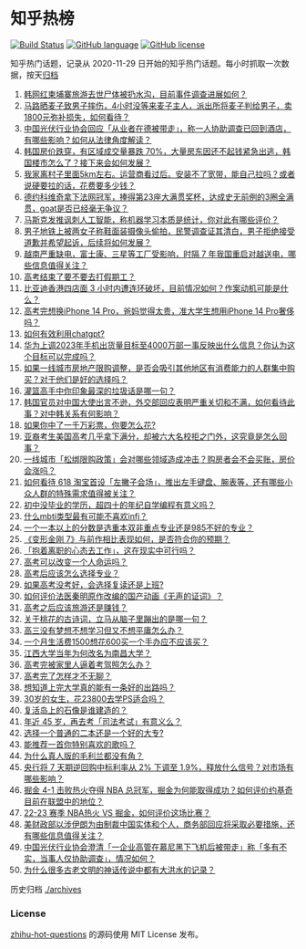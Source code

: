 # 知乎热榜
[![Build Status](https://github.com/ToWeLong/zhihu-hot-questions/workflows/CI/badge.svg)](https://github.com/ToWeLong/zhihu-hot-questions/actions)
[![GitHub language](https://img.shields.io/badge/language-golang-orange.svg)](https://golang.org/)
[![GitHub license](https://img.shields.io/github/license/ToWeLong/zhihu-hot-questions)](https://github.com/ToWeLong/zhihu-hot-questions/blob/main/LICENSE)

知乎热门话题，记录从 2020-11-29 日开始的知乎热门话题。每小时抓取一次数据，按天[归档](./archives)

<!-- BEGIN -->

1. [韩网红柬埔寨旅游去世尸体被扔水沟，目前事件调查进展如何？](https://www.zhihu.com/question/606229094)
1. [马路晒麦子致男子摔伤，4小时没等来麦子主人，派出所将麦子判给男子，卖1800元弥补损失，如何看待？](https://www.zhihu.com/question/606075840)
1. [中国光伏行业协会回应「从业者在德被带走」，称一人协助调查已回到酒店，有哪些影响？如何从法律角度解读？](https://www.zhihu.com/question/606309742)
1. [韩国房价跌穿，有区域成交量暴跌 70%，大量房东因还不起钱紧急出逃，韩国楼市怎么了？接下来会如何发展？](https://www.zhihu.com/question/606122248)
1. [我家离村子里面5km左右。运营商看过后。安装不了宽带，能自己拉吗？或者说硬要拉的话，花费要多少钱？](https://www.zhihu.com/question/597026273)
1. [德约科维奇拿下法网冠军，捧得第23座大满贯奖杯，达成史无前例的3圈全满贯，goat是否已经毫无争议？](https://www.zhihu.com/question/606110672)
1. [马斯克发推讽刺人工智能，称机器学习本质是统计，你对此有哪些评价？](https://www.zhihu.com/question/606172076)
1. [男子地铁上被两女子称鞋面装摄像头偷拍，民警调查证其清白，男子拒绝接受道歉并希望起诉，后续将如何发展？](https://www.zhihu.com/question/606317343)
1. [越南严重缺电，富士康、三星等工厂受影响，时隔 7 年我国重启对越送电，哪些信息值得关注？](https://www.zhihu.com/question/606164349)
1. [高考结束了要不要去打假期工？](https://www.zhihu.com/question/605075862)
1. [比亚迪香港四店面 3 小时内遭连环破坏，目前情况如何？作案动机可能是什么？](https://www.zhihu.com/question/606262026)
1. [高考完想换iPhone 14 Pro，爸妈觉得太贵，准大学生想用iPhone 14 Pro奢侈吗？](https://www.zhihu.com/question/604348759)
1. [如何有效利用chatgpt?](https://www.zhihu.com/question/602759673)
1. [华为上调2023年手机出货量目标至4000万部一事反映出什么信息？你认为这个目标可以完成吗？](https://www.zhihu.com/question/606117335)
1. [如果一线城市房地产限购调整，是否会吸引其他地区有消费能力的人群集中购买？对于他们是好的选择吗？](https://www.zhihu.com/question/605672392)
1. [灌篮高手中你印象最深的垃圾话是哪一句？](https://www.zhihu.com/question/31134783)
1. [韩国官员对中国大使出言不逊，外交部回应表明严重关切和不满，如何看待此事？对中韩关系有何影响？](https://www.zhihu.com/question/606182202)
1. [如果你中了一千万彩票，你要怎么花?](https://www.zhihu.com/question/606137816)
1. [亚裔考生美国高考几乎拿下满分，却被六大名校拒之门外，这究竟是怎么回事？](https://www.zhihu.com/question/605680526)
1. [一线城市「松绑限购政策」会对哪些领域造成冲击？购房者会不会买账，房价会涨吗？](https://www.zhihu.com/question/606139309)
1. [如何看待 618 淘宝首设「左撇子会场」，推出左手键盘、腕表等，还有哪些小众人群的特殊需求值得被关注？](https://www.zhihu.com/question/606139103)
1. [初中没毕业的学历，超四十的年纪自学编程有意义吗？](https://www.zhihu.com/question/606262265)
1. [什么mbti类型最有可能不喜欢infj？](https://www.zhihu.com/question/601205923)
1. [一个一本以上的分数是选重本双非重点专业还是985不好的专业？](https://www.zhihu.com/question/606171958)
1. [《变形金刚 7》与前作相比表现如何，是否符合你的预期？](https://www.zhihu.com/question/605639210)
1. [「抱着离职的心态去工作」，这在现实中可行吗？](https://www.zhihu.com/question/605260986)
1. [高考可以改变一个人命运吗？](https://www.zhihu.com/question/606128596)
1. [高考后应该怎么选择专业？](https://www.zhihu.com/question/606022545)
1. [如果高考没考好，会选择复读还是上班?](https://www.zhihu.com/question/606039695)
1. [如何评价法医秦明原作改编的国产动画《无声的证词》？](https://www.zhihu.com/question/606178092)
1. [高考之后应该旅游还是赚钱？](https://www.zhihu.com/question/605648516)
1. [关于桃花的古诗词，立马从脑子里蹦出的是哪一句？](https://www.zhihu.com/question/600134776)
1. [高三没有梦想不想学习但又不想平庸怎么办？](https://www.zhihu.com/question/606240496)
1. [一个月生活费1500想花600买一个手办应不应该买？](https://www.zhihu.com/question/604705571)
1. [江西大学当年为何改名为南昌大学？](https://www.zhihu.com/question/567845482)
1. [高考完被家里人逼着考驾照怎么办？](https://www.zhihu.com/question/606090571)
1. [高考完了怎样才不无聊？](https://www.zhihu.com/question/606262141)
1. [想知道上完大学真的能有一条好的出路吗？](https://www.zhihu.com/question/605985691)
1. [30岁的女生，花23800去学PS适合吗？](https://www.zhihu.com/question/604216595)
1. [复活岛上的石像是谁建造的？](https://www.zhihu.com/question/442800059)
1. [年近 45 岁，再去考「司法考试」有意义么？](https://www.zhihu.com/question/553091690)
1. [选择一个普通的二本还是一个好的大专?](https://www.zhihu.com/question/600099076)
1. [能推荐一首你特别喜欢的歌吗？](https://www.zhihu.com/question/598717023)
1. [为什么真人版的毛利兰都没有角？](https://www.zhihu.com/question/286452082)
1. [央行将 7 天期逆回购中标利率从 2% 下调至 1.9%，释放什么信号？对市场有哪些影响？](https://www.zhihu.com/question/606320963)
1. [掘金 4-1 击败热火夺得 NBA 总冠军，掘金为何能取得成功？如何评价约基奇目前在联盟中的地位？](https://www.zhihu.com/question/606310316)
1. [22-23 赛季 NBA热火 VS 掘金，如何评价这场比赛？](https://www.zhihu.com/question/606308940)
1. [美财政部以涉伊朗为由制裁中国实体和个人，商务部回应将采取必要措施，还有哪些信息值得关注？](https://www.zhihu.com/question/606161169)
1. [中国光伏行业协会澄清「一企业高管在慕尼黑下飞机后被带走」称「多有不实，当事人仅协助调查」，情况如何？](https://www.zhihu.com/question/606222429)
1. [为什么很多古老文明的神话传说中都有大洪水的记录？](https://www.zhihu.com/question/20389853)

<!-- END -->

历史归档 [./archives](./archives)


### License
[zhihu-hot-questions](https://github.com/towelong/zhihu-hot-questions) 的源码使用 MIT License 发布。